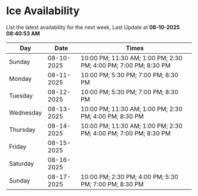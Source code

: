 # Ice Availability

List the latest availability for the next week, Last Update at **08-10-2025 08:40:53 AM**

| Day         | Date        | Times       |
| ----------- | ----------- | ----------- |
|Sunday|08-10-2025|10:00 PM; 11:30 AM; 1:00 PM; 2:30 PM; 4:00 PM; 7:00 PM; 8:30 PM|
|Monday|08-11-2025|10:00 PM; 5:30 PM; 7:00 PM; 8:30 PM|
|Tuesday|08-12-2025|10:00 PM; 5:30 PM; 7:00 PM; 8:30 PM|
|Wednesday|08-13-2025|10:00 PM; 11:30 AM; 1:00 PM; 2:30 PM; 4:00 PM; 8:30 PM|
|Thursday|08-14-2025|10:00 PM; 11:30 AM; 1:00 PM; 2:30 PM; 4:00 PM; 7:00 PM; 8:30 PM|
|Friday|08-15-2025||
|Saturday|08-16-2025||
|Sunday|08-17-2025|10:00 PM; 2:30 PM; 4:00 PM; 5:30 PM; 7:00 PM; 8:30 PM|
